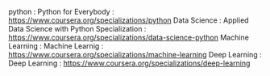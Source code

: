 python : Python for Everybody : https://www.coursera.org/specializations/python
Data Science : Applied Data Science with Python Specialization : https://www.coursera.org/specializations/data-science-python
Machine Learning : Machine Learnig : https://www.coursera.org/specializations/machine-learning
Deep Learning : Deep Learning : https://www.coursera.org/specializations/deep-learning